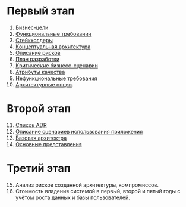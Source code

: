 # Первый этап
1.	[Бизнес-цели](01_businessGoals.md "Детализация и чёткое прописывание бизнес-целей")
2.	[Функциональные требования](02_funcRequirements.md "Анализ и список функциональных требований")
3.	[Стейкхолдеры](03_stakHolders.md "Анализ стейкхолдеров и их интересов")
4.	[Концептуальная архитектура](04_firsrArc.md "Разработка концептуальной архитектуры")
5.	[Описание рисков](05_risks.md "Описание рисков реализации (бизнес и технические)")
6.	[План разработки](06_wayToBuild.md "План поэтапной разработки и расширения системы, анализ критически важных компонентов") 
7.	[Критические бизнесс-сценарии](07_critBuisnessWays.md "Выделение критических бизнес-сценариев")
8.	[Атрибуты качества](08_attrQuality.md "Атрибуты качества (выделить основные, например: наблюдаемость)")
9.	[Нефункциональные требования](09_unfuncRequirements.md "Анализ и список нефункциональных требований")
10.	[Архитектурные опции](10_arcOptions.md "Анализ и описание архитектурных опций и обоснование выбора"). 

# Второй этап
11.	[Список ADR](11_ADR.md "Список ADR") 
12.	[Описание сценариев использования приложения](12_usingScenarios.md "Описание сценариев использования приложения") 
13.	[Базовая архитектра](13_baseArc.md "Базовая архитектура с учётом ограничений бизнес-требований, НФТ, выбранной архитектуры, адресация атрибутов качества")
14.	[Основные представления](14_baseView.md "Основные представления")

# Третий этап
15.	Анализ рисков созданной архитектуры, компромиссов.
16.	Стоимость владения системой в первый, второй и пятый годы с учётом роста данных и базы пользователей. 
